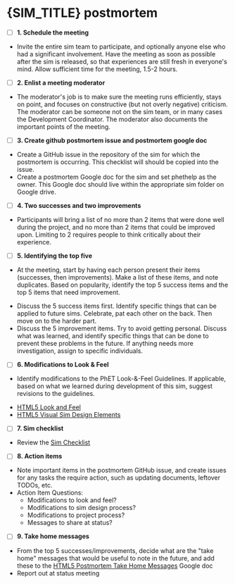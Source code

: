 # {SIM_TITLE} postmortem

- [ ]  **1. Schedule the meeting**
- Invite the entire sim team to participate, and optionally anyone else who had a significant involvement. Have the
  meeting as soon as possible after the sim is released, so that experiences are still fresh in everyone's mind. Allow
  sufficient time for the meeting, 1.5-2 hours.

- [ ]  **2. Enlist a meeting moderator**
- The moderator's job is to make sure the meeting runs efficiently, stays on point, and focuses on constructive (but not
  overly negative) criticism. The moderator can be someone not on the sim team, or in many cases the Development
  Coordinator. The moderator also documents the important points of the meeting.

- [ ]  **3. Create github postmortem issue and postmortem google doc**
- Create a GitHub issue in the repository of the sim for which the postmortem is occurring. This checklist will should
  be copied into the issue.
- Create a postmortem Google doc for the sim and set phethelp as the owner. This Google doc should live within the
  appropriate sim folder on Google drive.

- [ ]  **4. Two successes and two improvements**
- Participants will bring a list of no more than 2 items that were done well during the project, and no more than 2
  items that could be improved upon. Limiting to 2 requires people to think critically about their experience.

- [ ]  **5. Identifying the top five**
- At the meeting, start by having each person present their items (successes, then improvements). Make a list of these
  items, and note duplicates. Based on popularity, identify the top 5 success items and the top 5 items that need
  improvement.

* Discuss the 5 success items first. Identify specific things that can be applied to future sims. Celebrate, pat each
  other on the back. Then move on to the harder part.
* Discuss the 5 improvement items. Try to avoid getting personal. Discuss what was learned, and identify specific things
  that can be done to prevent these problems in the future. If anything needs more investigation, assign to specific
  individuals.

- [ ]  **6. Modifications to Look & Feel**
- Identify modifications to the PhET Look-&-Feel Guidelines. If applicable, based on what we learned during development
  of this sim, suggest revisions to the guidelines.

* [HTML5 Look and Feel](https://docs.google.com/document/d/1Fg4E6VNMsnId7CjsyqHKnZeIoQ4N-5ezM9PTkj7N3PM/edit)
* [HTML5 Visual Sim Design Elements
  ](https://docs.google.com/document/d/1rpp0vT7-bGUs_5tZP_77-HM8PnaGbIDQ5DGNygX5CBo/edit)

- [ ]  **7. Sim checklist**
- Review the [Sim Checklist](https://github.com/phetsims/phet-info/blob/main/checklists/sim-checklist.md)

- [ ]  **8. Action items**
- Note important items in the postmortem GitHub issue, and create issues for any tasks the require action, such as
  updating documents, leftover TODOs, etc.
- Action Item Questions:
  - Modifications to look and feel?
  - Modifications to sim design process?
  - Modifications to project process?
  - Messages to share at status?

- [ ]  **9. Take home messages**
- From the top 5 successes/improvements, decide what are the "take home" messages that would be useful to note in the
  future, and add these to
  the [HTML5 Postmortem Take Home Messages](https://docs.google.com/document/d/1hayLX0FbhYqGao-5xizAFU9kVBzqrW_RVX88Wk_C_Lc/edit#heading=h.krbf2d24bpav)
  Google doc
- Report out at status meeting
